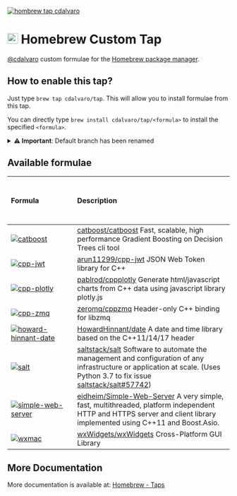 [![hombrew tap cdalvaro][homebrew_tap_badge]][homebrew_tap_url]

# <img src="https://simpleicons.org/icons/homebrew.svg" height=24pt> Homebrew Custom Tap

[@cdalvaro](https://github.com/cdalvaro) custom formulae for the [Homebrew package manager](https://brew.sh).

## How to enable this tap?

Just type `brew tap cdalvaro/tap`. This will allow you to install formulae from this tap.

You can directly type `brew install cdalvaro/tap/<formula>` to install the specified `<formula>`.

<details>
  <summary><b>⚠️ Important</b>: Default branch has been renamed</summary>

If you are having this issue when running `brew update` or `brew upgrade`:

```
brew update
fatal: couldn't find remote ref refs/heads/master
Error: Fetching /usr/local/Homebrew/Library/Taps/cdalvaro/homebrew-tap failed!
```

Try the following command to solve the issue:

```sh
rm -rf $(brew --repo cdalvaro/tap)
brew tap cdalvaro/tap
```

</details>

## Available formulae

| &nbsp; &nbsp; &nbsp; &nbsp; &nbsp; &nbsp; &nbsp; &nbsp; &nbsp; &nbsp; &nbsp; &nbsp; &nbsp; &nbsp; &nbsp; &nbsp; &nbsp; &nbsp; &nbsp; &nbsp; &nbsp; &nbsp; &nbsp; &nbsp; &nbsp; &nbsp; &nbsp; Formula &nbsp; &nbsp; &nbsp; &nbsp; &nbsp; &nbsp; &nbsp; &nbsp; &nbsp; &nbsp; &nbsp; &nbsp; &nbsp; &nbsp; &nbsp; &nbsp; &nbsp; &nbsp; &nbsp; &nbsp; &nbsp; &nbsp; &nbsp; &nbsp; &nbsp; &nbsp; &nbsp; | Description                                                                                                                                                                                                                                                    |
| :------------------------------------------------------------------------------------------------------------------------------------------------------------------------------------------------------------------------------------------------------------------------------------------------------------------------------------------------------------------------------------------------ | :------------------------------------------------------------------------------------------------------------------------------------------------------------------------------------------------------------------------------------------------------------- |
| [![catboost][catboost_badge]](Formula/catboost.rb)                                                                                                                                                                                                                                                                                                                                                | [catboost/catboost](https://github.com/catboost/catboost) Fast, scalable, high performance Gradient Boosting on Decision Trees cli tool                                                                                                                        |
| [![cpp-jwt][cpp-jwt_badge]](Formula/cpp-jwt.rb)                                                                                                                                                                                                                                                                                                                                                   | [arun11299/cpp-jwt](https://github.com/arun11299/cpp-jwt) JSON Web Token library for C++                                                                                                                                                                       |
| [![cpp-plotly][cpp-plotly_badge]](Formula/cpp-plotly.rb)                                                                                                                                                                                                                                                                                                                                          | [pablrod/cppplotly](https://github.com/pablrod/cppplotly) Generate html/javascript charts from C++ data using javascript library plotly.js                                                                                                                     |
| [![cpp-zmq][cpp-zmq_badge]](Formula/cpp-zmq.rb)                                                                                                                                                                                                                                                                                                                                                   | [zeromq/cppzmq](https://github.com/zeromq/cppzmq) Header-only C++ binding for libzmq                                                                                                                                                                           |
| [![howard-hinnant-date][howard-hinnant-date_badge]](Formula/howard-hinnant-date.rb)                                                                                                                                                                                                                                                                                                               | [HowardHinnant/date](https://github.com/HowardHinnant/date) A date and time library based on the C++11/14/17 <chrono> header                                                                                                                                   |
| [![salt][salt_badge]](Formula/salt.rb)                                                                                                                                                                                                                                                                                                                                                            | [saltstack/salt](https://github.com/saltstack/salt) Software to automate the management and configuration of any infrastructure or application at scale. (Uses Python 3.7 to fix issue [saltstack/salt#57742](https://github.com/saltstack/salt/issues/57742)) |
| [![simple-web-server][simple-web-server_badge]](Formula/simple-web-server.rb)                                                                                                                                                                                                                                                                                                                     | [eidheim/Simple-Web-Server](https://gitlab.com/eidheim/Simple-Web-Server) A very simple, fast, multithreaded, platform independent HTTP and HTTPS server and client library implemented using C++11 and Boost.Asio.                                            |
| [![wxmac][wxmac_badge]](Formula/wxmac.rb)                                                                                                                                                                                                                                                                                                                                                         | [wxWidgets/wxWidgets](https://github.com/wxWidgets/wxWidgets) Cross-Platform GUI Library                                                                                                                                                                       |

## More Documentation

More documentation is available at: [Homebrew - Taps](https://docs.brew.sh/Taps)

[homebrew_tap_badge]: https://img.shields.io/badge/brew%20tap-cdalvaro/tap-orange?style=flat-square&logo=Homebrew&color=FBB040
[homebrew_tap_url]: https://github.com/cdalvaro/homebrew-tap
[catboost_badge]: https://img.shields.io/badge/catboost-0.25-orange?style=flat-square&color=FBB040
[cpp-jwt_badge]: https://img.shields.io/badge/cpp--jwt-1.4-orange?style=flat-square&color=FBB040
[cpp-plotly_badge]: https://img.shields.io/badge/cpp--plotly-0.4.0-orange?style=flat-square&color=FBB040
[cpp-zmq_badge]: https://img.shields.io/badge/cpp--zmq-4.7.1-orange?style=flat-square&color=FBB040
[howard-hinnant-date_badge]: https://img.shields.io/badge/howard--hinnant--date-3.0.0-orange?style=flat-square&color=FBB040
[salt_badge]: https://img.shields.io/badge/salt-3003-orange?style=flat-square&color=FBB040
[simple-web-server_badge]: https://img.shields.io/badge/simple--web--server-3.1.1-orange?style=flat-square&color=FBB040
[wxmac_badge]: https://img.shields.io/badge/wxmac-3.1.4-orange?style=flat-square&color=FBB040
